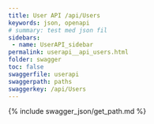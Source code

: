 ```yaml
---
title: User API /api/Users
keywords: json, openapi
# summary: test med json fil
sidebars: 
 - name: UserAPI_sidebar
permalink: userapi__api_users.html
folder: swagger
toc: false
swaggerfile: userapi
swaggerpath: paths
swaggerkey: /api/Users
---
```

{% include swagger_json/get_path.md %}
